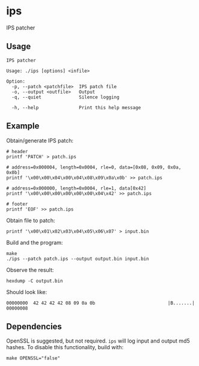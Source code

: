 # ips

IPS patcher

## Usage

```
IPS patcher

Usage: ./ips [options] <infile>

Option:
  -p, --patch <patchfile>  IPS patch file
  -o, --output <outfile>   Output
  -q, --quiet              Silence logging

  -h, --help               Print this help message
```

## Example

Obtain/generate IPS patch:

```
# header
printf 'PATCH' > patch.ips

# address=0x000004, length=0x0004, rle=0, data=[0x08, 0x09, 0x0a, 0x0b]
printf '\x00\x00\x04\x00\x04\x08\x09\x0a\x0b' >> patch.ips

# address=0x000000, length=0x0004, rle=1, data[0x42]
printf '\x00\x00\x00\x00\x00\x00\x04\x42' >> patch.ips

# footer
printf 'EOF' >> patch.ips
```

Obtain file to patch:

```
printf '\x00\x01\x02\x03\x04\x05\x06\x07' > input.bin
```

Build and the program:

```
make
./ips --patch patch.ips --output output.bin input.bin
```

Observe the result:

```
hexdump -C output.bin
```

Should look like:

```
00000000  42 42 42 42 08 09 0a 0b                           |B.......|
00000008
```

## Dependencies

OpenSSL is suggested, but not required. `ips` will log input and output md5
hashes. To disable this functionality, build with:

```
make OPENSSL="false"
```
